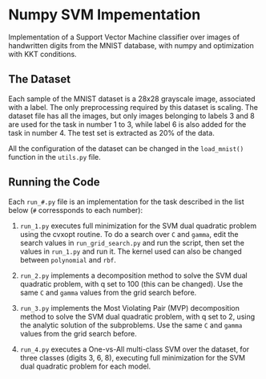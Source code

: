 # Numpy SVM Impementation

Implementation of a Support Vector Machine classifier over images of handwritten digits from the MNIST database, with numpy and optimization with KKT conditions.


## The Dataset

Each sample of the MNIST dataset is a 28x28 grayscale image, associated with a label. The only preprocessing required by this dataset is scaling. The dataset file has all the images, but only images belonging to labels 3 and 8 are used for the task in number 1 to 3, while label 6 is also added for the task in number 4. The test set is extracted as 20% of the data. 

All the configuration of the dataset can be changed in the `load_mnist()` function in the `utils.py` file. 


## Running the Code

Each `run_#.py` file is an implementation for the task described in the list below (`#` corressponds to each number):

1. `run_1.py` executes full minimization for the SVM dual quadratic problem using the cvxopt routine. To do a search over `C` and `gamma`, edit the search values in `run_grid_search.py` and run the script, then set the values in `run_1.py` and run it. The kernel used can also be changed between `polynomial` and `rbf`.

2. `run_2.py` implements a decomposition method to solve the SVM dual quadratic problem, with q set to 100 (this can be changed). Use the same `C` and `gamma` values from the grid search before.

3. `run_3.py` implements the Most Violating Pair (MVP) decomposition method to solve the SVM dual quadratic problem, with q set to 2, using the analytic solution of the subproblems. Use the same `C` and `gamma` values from the grid search before.

4. `run_4.py` executes a One-vs-All multi-class SVM over the dataset, for three classes (digits 3, 6, 8), executing full minimization for the SVM dual quadratic problem for each model.